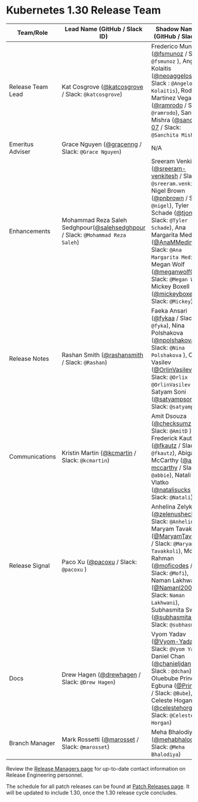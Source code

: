 # Kubernetes 1.30 Release Team

| **Team/Role** | **Lead Name** (**GitHub / Slack ID**) | **Shadow Name(s) (GitHub / Slack ID)** |
|---|---|---|
| Release Team Lead | Kat Cosgrove ([@katcosgrove](https://github.com/katcosgrove) / Slack: `@katcosgrove`) | Frederico Munoz ([@fsmunoz](https://github.com/fsmunoz) / Slack: `@fsmunoz` ), Angelos Kolaitis ([@neoaggelos](https://github.com/neoaggelos) / Slack : `@Angelos Kolaitis`), Rodolfo Martinez Vega ([@ramrodo](https://github.com/ramrodo) / Slack: `@ramrodo`), Sanchita Mishra ([@sanchita-07](https://github.com/sanchita-07) / Slack: `@Sanchita Mishra`) |
| Emeritus Adviser | Grace Nguyen ([@gracenng](https://github.com/gracenng) / Slack: `@Grace Nguyen`) | N/A |
| Enhancements | Mohammad Reza Saleh Sedghpour([@salehsedghpour](https://github.com/salehsedghpour) / Slack: `@Mohammad Reza Saleh`) | Sreeram Venkitesh ([@sreeram-venkitesh](https://github.com/sreeram-venkitesh) / Slack: `@sreeram.venkitesh`),  Nigel Brown ([@pnbrown](https://github.com/pnbrown) / Slack: `@nigel`), Tyler Schade ([@tjons](https://github.com/tjons) / Slack: `@Tyler Schade`), Ana Margarita Medina ([@AnaMMedina21](https://github.com/AnaMMedina21) / Slack: `@Ana Margarita Medina`), Megan Wolf  ([@meganwolf0](https://github.com/meganwolf0) / Slack: `@Megan Wolf`), Mickey Boxell  ([@mickeyboxell](https://github.com/mickeyboxell) / Slack: `@Mickey`) |
| Release Notes | Rashan Smith ([@rashansmith](https://github.com/rashansmith) / Slack: `@Rashan`) | Faeka Ansari ([@fykaa](https://github.com/fykaa) / Slack: `@fyka`), Nina Polshakova ([@npolshakova](https://github.com/npolshakova) / Slack: `@Nina Polshakova` ), Orlin Vasilev ([@OrlinVasilev](https://github.com/OrlinVasilev) / Slack:  `@Orlix` `@OrlinVasilev` ), Satyam Soni ([@satyampsoni](https://github.com/satyampsoni) / Slack: `@satyampsoni`) |
| Communications | Kristin Martin ([@kcmartin](https://github.com/kcmartin) / Slack: `@kcmartin`) | Amit Dsouza ([@checksumz](https://github.com/checksumz) / Slack: `@AmitD` ), Frederick Kautz ([@fkautz](https://github.com/fkautz) / Slack : `@fkautz`), Abigail McCarthy ([@a-mccarthy](https://github.com/a-mccarthy) / Slack: `@abbie`), Natali Vlatko ([@natalisucks](https://github.com/natalisucks) / Slack: `@Natali`) |
| Release Signal | Paco Xu ([@pacoxu](https://github.com/pacoxu) / Slack: `@pacoxu` ) | Anhelina Zelyk ([@zelenushechka](https://github.com/zelenushechka) / Slack: `@Anhelina`), Maryam Tavakkoli ([@MaryamTavakkoli](https://github.com/MaryamTavakkoli) / Slack: `@Maryam Tavakkoli`), Mofi Rahman ([@moficodes](https://github.com/moficodes) / Slack: `@Mofi`), Naman Lakhwani ([@Namanl2001](https://github.com/Namanl2001) / Slack: `Naman Lakhwani`), Subhasmita Swain ([@subhasmitasw](https://github.com/subhasmitasw) / Slack: `@subhasmita`) | 
| Docs | Drew Hagen ([@drewhagen](https://github.com/drewhagen) / Slack: `@Drew Hagen`) | Vyom Yadav ([@Vyom-Yadav](https://github.com/Vyom-Yadav) / Slack: `@Vyom Yadav` ), Daniel Chan ([@chanieljdan](https://github.com/chanieljdan) / Slack : `@dchan`), Oluebube Princess Egbuna ([@Princesso](https://github.com/Princesso) / Slack: `@Bube`), Celeste Hogan ([@celestehorgan](https://github.com/celestehorgan) / Slack: `@Celeste Horgan`) |
| Branch Manager | Mark Rossetti ([@marosset](https://github.com/marosset) / Slack: `@marosset`) | Meha Bhalodiya ([@mehabhalodiya](https://github.com/mehabhalodiya) / Slack: `@Meha Bhalodiya`)  |

Review the [Release Managers page](https://github.com/kubernetes/website/blob/main/content/en/releases/release-managers.md) for up-to-date contact information on Release Engineering personnel.

The schedule for all patch releases can be found at [Patch Releases page](https://github.com/kubernetes/website/blob/main/content/en/releases/patch-releases.md). It will be updated to include 1.30, once the 1.30 release cycle concludes.
